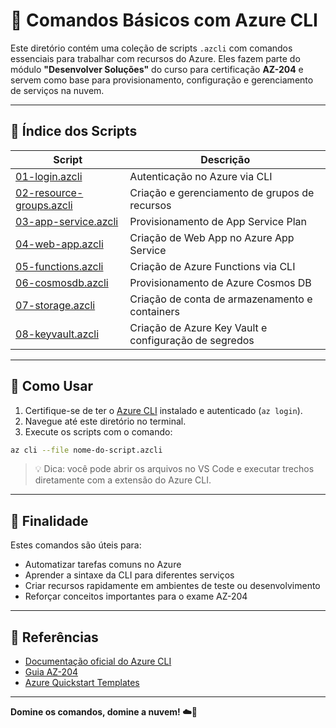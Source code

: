 # 🧾 Comandos Básicos com Azure CLI

Este diretório contém uma coleção de scripts `.azcli` com comandos essenciais para trabalhar com recursos do Azure. Eles fazem parte do módulo **"Desenvolver Soluções"** do curso para certificação **AZ-204** e servem como base para provisionamento, configuração e gerenciamento de serviços na nuvem.

---

## 🧭 Índice dos Scripts

| Script | Descrição |
|--------|-----------|
| [01-login.azcli](./01-login.azcli) | Autenticação no Azure via CLI |
| [02-resource-groups.azcli](./02-resource-groups.azcli) | Criação e gerenciamento de grupos de recursos |
| [03-app-service.azcli](./03-app-service.azcli) | Provisionamento de App Service Plan |
| [04-web-app.azcli](./04-web-app.azcli) | Criação de Web App no Azure App Service |
| [05-functions.azcli](./05-functions.azcli) | Criação de Azure Functions via CLI |
| [06-cosmosdb.azcli](./06-cosmosdb.azcli) | Provisionamento de Azure Cosmos DB |
| [07-storage.azcli](./07-storage.azcli) | Criação de conta de armazenamento e containers |
| [08-keyvault.azcli](./08-keyvault.azcli) | Criação de Azure Key Vault e configuração de segredos |

---

## 📌 Como Usar

1. Certifique-se de ter o [Azure CLI](https://learn.microsoft.com/pt-br/cli/azure/install-azure-cli) instalado e autenticado (`az login`).
2. Navegue até este diretório no terminal.
3. Execute os scripts com o comando:

```bash
az cli --file nome-do-script.azcli
```

> 💡 Dica: você pode abrir os arquivos no VS Code e executar trechos diretamente com a extensão do Azure CLI.

---

## 🎯 Finalidade

Estes comandos são úteis para:

- Automatizar tarefas comuns no Azure
- Aprender a sintaxe da CLI para diferentes serviços
- Criar recursos rapidamente em ambientes de teste ou desenvolvimento
- Reforçar conceitos importantes para o exame AZ-204

---

## 📖 Referências

- [Documentação oficial do Azure CLI](https://learn.microsoft.com/pt-br/cli/azure/)
- [Guia AZ-204](https://learn.microsoft.com/pt-br/certifications/exams/az-204/)
- [Azure Quickstart Templates](https://learn.microsoft.com/pt-br/azure/templates/)

---

**Domine os comandos, domine a nuvem! ☁️💪**